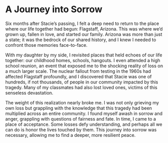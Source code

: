 # A Journey into Sorrow

Six months after Stacie’s passing, I felt a deep need to return to the place where our life together had begun:
Flagstaff, Arizona. This was where we’d grown up, fallen in love, and started our family. Arizona was more than just a
state; it was the bedrock of our shared history, and I knew I needed to confront those memories face-to-face.

With my daughter by my side, I revisited places that held echoes of our life together: our childhood homes, schools,
hangouts. I even attended a high school reunion, an event that exposed me to the shocking reality of loss on a much
larger scale. The nuclear fallout from testing in the 1960s had affected Flagstaff profoundly, and I discovered that
Stacie was one of hundreds, if not thousands, of people in our community impacted by this tragedy. Many of my classmates
had also lost loved ones, victims of this senseless devastation.

The weight of this realization nearly broke me. I was not only grieving my own loss but grappling with the knowledge
that this tragedy had been multiplied across an entire community. I found myself awash in sorrow and anger, grappling
with questions of fairness and fate. In time, I came to a place of acceptance. Some losses defy understanding, and
perhaps all we can do is honor the lives touched by them. This journey into sorrow was necessary, allowing me to find a
deeper, more resilient peace.
